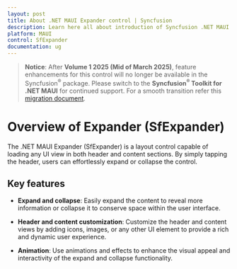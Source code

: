 ```yaml
---
layout: post
title: About .NET MAUI Expander control | Syncfusion
description: Learn here all about introduction of Syncfusion .NET MAUI Expander (SfExpander) control, its elements and more.
platform: MAUI
control: SfExpander
documentation: ug
---
```


> **Notice**: After **Volume 1 2025 (Mid of March 2025)**, feature enhancements for this control will no longer be available in the Syncfusion<sup>®</sup> package. Please switch to the **Syncfusion<sup>®</sup> Toolkit for .NET MAUI** for continued support. For a smooth transition refer this [migration document](https://help.syncfusion.com/maui-toolkit/migration).

# Overview of Expander (SfExpander)

The .NET MAUI Expander (SfExpander) is a layout control capable of loading any UI view in both header and content sections. By simply tapping the header, users can effortlessly expand or collapse the control.

## Key features

* **Expand and collapse**: Easily expand the content to reveal more information or collapse it to conserve space within the user interface.

* **Header and content customization**: Customize the header and content views by adding icons, images, or any other UI element to provide a rich and dynamic user experience.

* **Animation**: Use animations and effects to enhance the visual appeal and interactivity of the expand and collapse functionality.